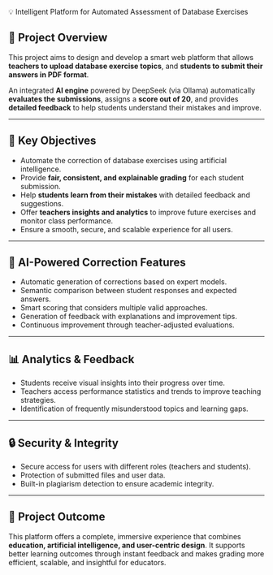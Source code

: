 💡 Intelligent Platform for Automated Assessment of Database Exercises

## 🎯 Project Overview

This project aims to design and develop a smart web platform that allows **teachers to upload database exercise topics**, and **students to submit their answers in PDF format**.

An integrated **AI engine** powered by DeepSeek (via Ollama) automatically **evaluates the submissions**, assigns a **score out of 20**, and provides **detailed feedback** to help students understand their mistakes and improve.

---

## 🌟 Key Objectives

- Automate the correction of database exercises using artificial intelligence.
- Provide **fair, consistent, and explainable grading** for each student submission.
- Help **students learn from their mistakes** with detailed feedback and suggestions.
- Offer **teachers insights and analytics** to improve future exercises and monitor class performance.
- Ensure a smooth, secure, and scalable experience for all users.

---

## 🧠 AI-Powered Correction Features

- Automatic generation of corrections based on expert models.
- Semantic comparison between student responses and expected answers.
- Smart scoring that considers multiple valid approaches.
- Generation of feedback with explanations and improvement tips.
- Continuous improvement through teacher-adjusted evaluations.

---

## 📊 Analytics & Feedback

- Students receive visual insights into their progress over time.
- Teachers access performance statistics and trends to improve teaching strategies.
- Identification of frequently misunderstood topics and learning gaps.

---

## 🔒 Security & Integrity

- Secure access for users with different roles (teachers and students).
- Protection of submitted files and user data.
- Built-in plagiarism detection to ensure academic integrity.

---

## 📌 Project Outcome

This platform offers a complete, immersive experience that combines **education, artificial intelligence, and user-centric design**. It supports better learning outcomes through instant feedback and makes grading more efficient, scalable, and insightful for educators.
